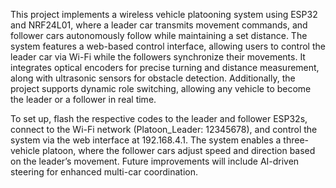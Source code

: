 This project implements a wireless vehicle platooning system using ESP32 and NRF24L01, where a leader car transmits movement commands, and follower cars autonomously follow while maintaining a set distance. The system features a web-based control interface, allowing users to control the leader car via Wi-Fi while the followers synchronize their movements. It integrates optical encoders for precise turning and distance measurement, along with ultrasonic sensors for obstacle detection. Additionally, the project supports dynamic role switching, allowing any vehicle to become the leader or a follower in real time.

To set up, flash the respective codes to the leader and follower ESP32s, connect to the Wi-Fi network (Platoon_Leader: 12345678), and control the system via the web interface at 192.168.4.1. The system enables a three-vehicle platoon, where the follower cars adjust speed and direction based on the leader’s movement. Future improvements will include AI-driven steering for enhanced multi-car coordination. 
